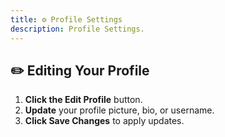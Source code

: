 ```yaml
---
title: ⚙️ Profile Settings
description: Profile Settings.
---
```


## ✏️ Editing Your Profile

1. **Click the Edit Profile** button.  
2. **Update** your profile picture, bio, or username.  
3. **Click Save Changes** to apply updates.  